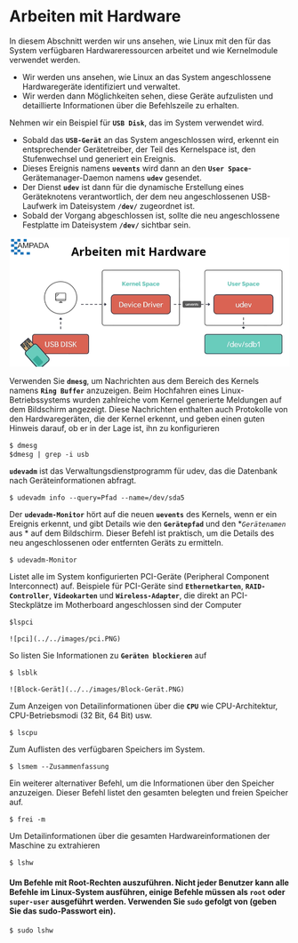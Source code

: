 # Arbeiten mit Hardware

In diesem Abschnitt werden wir uns ansehen, wie Linux mit den für das System verfügbaren Hardwareressourcen arbeitet und wie Kernelmodule verwendet werden.
- Wir werden uns ansehen, wie Linux an das System angeschlossene Hardwaregeräte identifiziert und verwaltet.
- Wir werden dann Möglichkeiten sehen, diese Geräte aufzulisten und detaillierte Informationen über die Befehlszeile zu erhalten.

Nehmen wir ein Beispiel für **`USB Disk`**, das im System verwendet wird.
- Sobald das **`USB-Gerät`** an das System angeschlossen wird, erkennt ein entsprechender Gerätetreiber, der Teil des Kernelspace ist, den Stufenwechsel und generiert ein Ereignis.
- Dieses Ereignis namens **`uevents`** wird dann an den **`User Space`**-Gerätemanager-Daemon namens **`udev`** gesendet.
- Der Dienst **`udev`** ist dann für die dynamische Erstellung eines Geräteknotens verantwortlich, der dem neu angeschlossenen USB-Laufwerk im Dateisystem **`/dev/`** zugeordnet ist.
- Sobald der Vorgang abgeschlossen ist, sollte die neu angeschlossene Festplatte im Dateisystem **`/dev/`** sichtbar sein.

![arbeiten-mit-hardware](../../images/Working-with-hardware.PNG)

Verwenden Sie **`dmesg`**, um Nachrichten aus dem Bereich des Kernels namens **`Ring Buffer`** anzuzeigen. Beim Hochfahren eines Linux-Betriebssystems wurden zahlreiche vom Kernel generierte Meldungen auf dem Bildschirm angezeigt. Diese Nachrichten enthalten auch Protokolle von den Hardwaregeräten, die der Kernel erkennt, und geben einen guten Hinweis darauf, ob er in der Lage ist, ihn zu konfigurieren
```
$ dmesg
$dmesg | grep -i usb
```

**`udevadm`** ist das Verwaltungsdienstprogramm für udev, das die Datenbank nach Geräteinformationen abfragt.
```
$ udevadm info --query=Pfad --name=/dev/sda5
```

Der **`udevadm-Monitor`** hört auf die neuen **`uevents`** des Kernels, wenn er ein Ereignis erkennt, und gibt Details wie den **`Gerätepfad`** und den **`Gerätenamen`* aus * auf dem Bildschirm. Dieser Befehl ist praktisch, um die Details des neu angeschlossenen oder entfernten Geräts zu ermitteln.
```
$ udevadm-Monitor
```

Listet alle im System konfigurierten PCI-Geräte (Peripheral Component Interconnect) auf. Beispiele für PCI-Geräte sind **`Ethernetkarten`**, **`RAID-Controller`**, **`Videokarten`** und **`Wireless-Adapter`**, die direkt an PCI-Steckplätze im Motherboard angeschlossen sind der Computer
```
$lspci
```
    ![pci](../../images/pci.PNG)


So listen Sie Informationen zu **`Geräten blockieren`** auf
```
$ lsblk
```
    ![Block-Gerät](../../images/Block-Gerät.PNG)


Zum Anzeigen von Detailinformationen über die **`CPU`** wie CPU-Architektur, CPU-Betriebsmodi (32 Bit, 64 Bit) usw.
```
$ lscpu
```

Zum Auflisten des verfügbaren Speichers im System.
```
$ lsmem --Zusammenfassung
```

Ein weiterer alternativer Befehl, um die Informationen über den Speicher anzuzeigen. Dieser Befehl listet den gesamten belegten und freien Speicher auf.
```
$ frei -m
```

Um Detailinformationen über die gesamten Hardwareinformationen der Maschine zu extrahieren
```
$ lshw
```

#### Um Befehle mit Root-Rechten auszuführen. Nicht jeder Benutzer kann alle Befehle im Linux-System ausführen, einige Befehle müssen als `root` oder `super-user` ausgeführt werden. Verwenden Sie **`sudo`** gefolgt von <command> (geben Sie das sudo-Passwort ein).

```
$ sudo lshw
```
